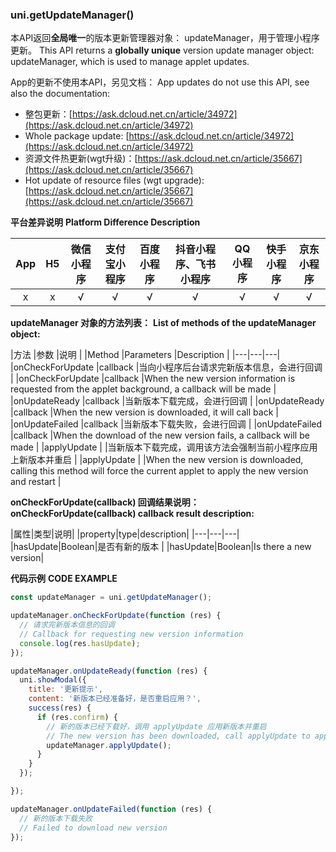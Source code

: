 ### uni.getUpdateManager()

本API返回**全局唯一**的版本更新管理器对象： updateManager，用于管理小程序更新。
This API returns a **globally unique** version update manager object: updateManager, which is used to manage applet updates.

App的更新不使用本API，另见文档：
App updates do not use this API, see also the documentation:
- 整包更新：[https://ask.dcloud.net.cn/article/34972](https://ask.dcloud.net.cn/article/34972)
- Whole package update: [https://ask.dcloud.net.cn/article/34972](https://ask.dcloud.net.cn/article/34972)
- 资源文件热更新(wgt升级)：[https://ask.dcloud.net.cn/article/35667](https://ask.dcloud.net.cn/article/35667)
- Hot update of resource files (wgt upgrade): [https://ask.dcloud.net.cn/article/35667](https://ask.dcloud.net.cn/article/35667)

**平台差异说明**
**Platform Difference Description**

|App|H5|微信小程序|支付宝小程序|百度小程序|抖音小程序、飞书小程序|QQ小程序|快手小程序|京东小程序|
|:-:|:-:|:-:|:-:|:-:|:-:|:-:|:-:|:-:|
|x|x|√|√|√|√|√|√|√|

**updateManager 对象的方法列表：**
**List of methods of the updateManager object:**

|方法				|参数		|说明															|
|Method |Parameters |Description |
|---|---|---|
|onCheckForUpdate	|callback	|当向小程序后台请求完新版本信息，会进行回调						|
|onCheckForUpdate |callback |When the new version information is requested from the applet background, a callback will be made |
|onUpdateReady		|callback	|当新版本下载完成，会进行回调									|
|onUpdateReady |callback |When the new version is downloaded, it will call back |
|onUpdateFailed		|callback	|当新版本下载失败，会进行回调									|
|onUpdateFailed |callback |When the download of the new version fails, a callback will be made |
|applyUpdate		|			|当新版本下载完成，调用该方法会强制当前小程序应用上新版本并重启	|
|applyUpdate | |When the new version is downloaded, calling this method will force the current applet to apply the new version and restart |

**onCheckForUpdate(callback) 回调结果说明：**
**onCheckForUpdate(callback) callback result description:**

|属性|类型|说明|
|property|type|description|
|---|---|---|
|hasUpdate|Boolean|是否有新的版本	|
|hasUpdate|Boolean|Is there a new version|

**代码示例**
**CODE EXAMPLE**

```javascript
const updateManager = uni.getUpdateManager();

updateManager.onCheckForUpdate(function (res) {
  // 请求完新版本信息的回调
  // Callback for requesting new version information
  console.log(res.hasUpdate);
});

updateManager.onUpdateReady(function (res) {
  uni.showModal({
    title: '更新提示',
    content: '新版本已经准备好，是否重启应用？',
    success(res) {
      if (res.confirm) {
        // 新的版本已经下载好，调用 applyUpdate 应用新版本并重启
        // The new version has been downloaded, call applyUpdate to apply the new version and restart
        updateManager.applyUpdate();
      }
    }
  });

});

updateManager.onUpdateFailed(function (res) {
  // 新的版本下载失败
  // Failed to download new version
});
```